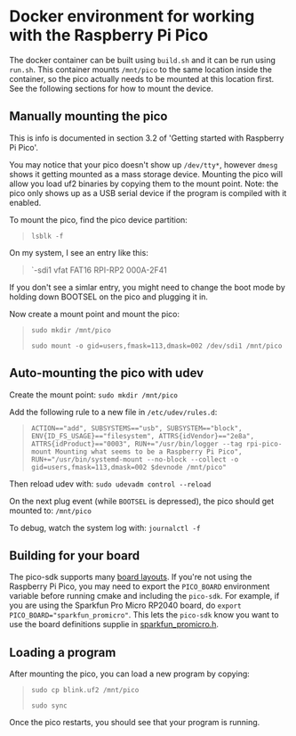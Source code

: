 # Docker environment for working with the Raspberry Pi Pico

The docker container can be built using `build.sh` and it can be run using `run.sh`. This container mounts `/mnt/pico` to the same location inside the container, so the pico actually needs to be mounted at this location first. See the following sections for how to mount the device.

## Manually mounting the pico

This is info is documented in section 3.2 of 'Getting started with Raspberry Pi Pico'.

You may notice that your pico doesn't show up `/dev/tty*`, however `dmesg` shows it getting mounted as a mass storage device. Mounting the pico will allow you load uf2 binaries by copying them to the mount point. Note: the pico only shows up as a USB serial device if the program is compiled with it enabled.

To mount the pico, find the pico device partition:
> `lsblk -f`

On my system, I see an entry like this:
>`-sdi1      vfat   FAT16 RPI-RP2         000A-2F41

If you don't see a simlar entry, you might need to change the boot mode by holding down BOOTSEL on the pico and plugging it in.

Now create a mount point and mount the pico:

> `sudo mkdir /mnt/pico`
> 
> `sudo mount -o gid=users,fmask=113,dmask=002 /dev/sdi1 /mnt/pico`

## Auto-mounting the pico with udev

Create the mount point: `sudo mkdir /mnt/pico`

Add the following rule to a new file in `/etc/udev/rules.d`:
> `ACTION=="add", SUBSYSTEMS=="usb", SUBSYSTEM=="block", ENV{ID_FS_USAGE}=="filesystem", ATTRS{idVendor}=="2e8a", ATTRS{idProduct}=="0003", RUN+="/usr/bin/logger --tag rpi-pico-mount Mounting what seems to be a Raspberry Pi Pico", RUN+="/usr/bin/systemd-mount --no-block --collect -o gid=users,fmask=113,dmask=002 $devnode /mnt/pico"`

Then reload udev with: `sudo udevadm control --reload`

On the next plug event (while `BOOTSEL` is depressed), the pico should get mounted to: `/mnt/pico`

To debug, watch the system log with: `journalctl -f`

## Building for your board
The pico-sdk supports many [board layouts](https://github.com/raspberrypi/pico-sdk/tree/master/src/boards/include/boards). If you're not using the Raspberry Pi Pico, you may need to export the `PICO_BOARD` environment variable before running cmake and including the `pico-sdk`. For example, if you are using the Sparkfun Pro Micro RP2040 board, do `export PICO_BOARD="sparkfun_promicro"`. This lets the `pico-sdk` know you want to use the board definitions supplie in [sparkfun_promicro.h](https://github.com/raspberrypi/pico-sdk/blob/master/src/boards/include/boards/sparkfun_promicro.h).

## Loading a program
After mounting the pico, you can load a new program by copying:

> `sudo cp blink.uf2 /mnt/pico`
> 
> `sudo sync`

Once the pico restarts, you should see that your program is running.
